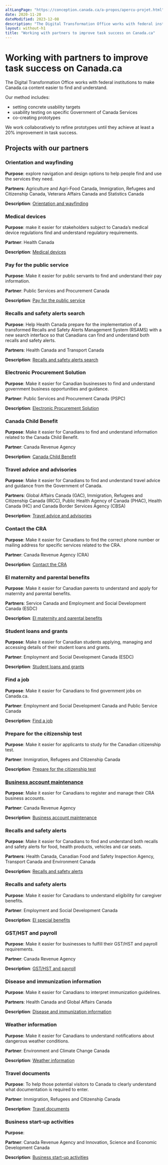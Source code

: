 ```yaml
---
altLangPage: "https://conception.canada.ca/a-propos/apercu-projet.html"
date: 2020-11-20
dateModified: 2023-12-08
description: "The Digital Transformation Office works with federal institutions to make Canada.ca content easier to find and understand."
layout: without-h1
title: "Working with partners to improve task success on Canada.ca"
---
```

<h1 property="name headline" id="wb-cont" dir="ltr">Working with partners to improve task success on Canada.ca</h1>
<p>The Digital Transformation Office works with federal institutions to make Canada.ca content easier to find and understand.</p>
<p>Our method includes:</p>
<ul>
  <li>setting concrete usability targets</li>
  <li>usability testing on specific Government of Canada Services</li>
  <li>co-creating prototypes</li>
</ul>
<p>We work collaboratively to refine prototypes until they achieve at least a 20% improvement in task success.</p>
<h2>Projects with our partners</h2>
<h3>Orientation and wayfinding</h3>
<p><strong>Purpose</strong>: explore navigation and design options to help people find and use the services they need.</p>
<p><strong>Partners</strong>: Agriculture and Agri-Food Canada, Immigration, Refugees and Citizenship Canada, Veterans Affairs Canada and Statistics Canada</p>
<p><strong>Description</strong>: <a href="project-01.html">Orientation and wayfinding</a></p>
<h3>Medical devices</h3>
<p><strong>Purpose</strong>: make it easier for stakeholders subject to Canada’s medical device regulations find and understand regulatory requirements.</p>
<p><strong>Partner</strong>: Health Canada</p>
<p><strong>Description</strong>: <a href="project-02.html">Medical devices</a></p>
<h3>Pay for the public service</h3>
<p><strong>Purpose</strong>: Make it easier for public servants to find and understand their pay information.</p>
<p><strong>Partner</strong>: Public Services and Procurement Canada</p>
<p><strong>Description</strong>: <a href="project-03.html">Pay for the public service</a></p>
<h3>Recalls and safety alerts search</h3>
<p><strong>Purpose</strong>: Help Health Canada prepare for the implementation of a transformed Recalls and Safety Alerts Management System (RSAMS) with a new search interface so that Canadians can find and understand both recalls and safety alerts.</p>
<p><strong>Partners</strong>: Health Canada and Transport Canada</p>
<p><strong>Description</strong>: <a href="project-04.html">Recalls and safety alerts search</a></p>
<h3>Electronic Procurement Solution</h3>
<p><strong>Purpose</strong>: Make it easier for Canadian businesses to find and understand government business opportunities and guidance.</p>
<p><strong>Partner</strong>: Public Services and Procurement Canada (PSPC)</p>
<p><strong>Description</strong>: <a href="project-06.html">Electronic Procurement Solution</a></p>
<h3>Canada Child Benefit</h3>
<p><strong>Purpose</strong>: Make it easier for Canadians to find and understand information related to the Canada Child Benefit.</p>
<p><strong>Partner</strong>: Canada Revenue Agency</p>
<p><strong>Description</strong>: <a href="project-07.html">Canada Child Benefit</a></p>
<h3>Travel advice and advisories</h3>
<p><strong>Purpose</strong>: Make it easier for Canadians to find and understand travel advice and guidance from the Government of Canada.</p>
<p><strong>Partners</strong>: Global Affairs Canada (GAC), Immigration, Refugees and Citizenship Canada (IRCC), Public Health Agency of Canada (PHAC), Health Canada (HC) and Canada Border Services Agency (CBSA)</p>
<p><strong>Description</strong>: <a href="project-08.html">Travel advice and advisories</a></p>
<h3>Contact the CRA</h3>
<p><strong>Purpose</strong>: Make it easier for Canadians to find the correct phone number or mailing address for specific services related to the CRA.</p>
<p><strong>Partner</strong>: Canada Revenue Agency (CRA)</p>
<p><strong>Description</strong>: <a href="project-09.html">Contact the CRA</a></p>
<h3>EI maternity and parental benefits</h3>
<p><strong>Purpose</strong>: Make it easier for Canadian parents to understand and apply for maternity and parental benefits.</p>
<p><strong>Partners</strong>: Service Canada and Employment and Social Development Canada (ESDC)</p>
<p><strong>Description</strong>: <a href="project-10.html">EI maternity and parental benefits</a></p>
<h3>Student loans and grants</h3>
<p><strong>Purpose</strong>: Make it easier for Canadian students applying, managing and accessing details of their student loans and grants.</p>
<p><strong>Partner</strong>: Employment and Social Development Canada (ESDC)</p>
<p><strong>Description</strong>: <a href="project-11.html">Student loans and grants</a></p>
<h3>Find a job</h3>
<p><strong>Purpose</strong>: Make it easier for Canadians to find government jobs on Canada.ca.</p>
<p><strong>Partner</strong>: Employment and Social Development Canada and Public Service Canada</p>
<p><strong>Description</strong>: <a href="project-12.html">Find a job</a></p>
<h3>Prepare for the citizenship test</h3>
<p><strong>Purpose</strong>: Make it easier for applicants to study for the Canadian citizenship test.</p>
<p><strong>Partner</strong>: Immigration, Refugees and Citizenship Canada</p>
<p><strong>Description</strong>: <a href="project-13.html">Prepare for the citizenship test</a></p>
<h3><a href="project-14.html">Business account maintenance</a></h3>
<p><strong>Purpose</strong>: Make it easier for Canadians to register and manage their CRA business accounts.</p>
<p><strong>Partner</strong>: Canada Revenue Agency</p>
<p><strong>Description</strong>: <a href="project-14.html">Business account maintenance</a></p>
<h3>Recalls and safety alerts</h3>
<p><strong>Purpose</strong>: Make it easier for Canadians to find and understand both recalls and safety alerts for food, health products, vehicles and car seats.</p>
<p><strong>Partners</strong>: Health Canada, Canadian Food and Safety Inspection Agency, Transport Canada and Environment Canada</p>
<p><strong>Description</strong>: <a href="project-15html">Recalls and safety alerts</a></p>
<h3>Recalls and safety alerts</h3>
<p><strong>Purpose</strong>: Make it easier for Canadians to understand eligibility for caregiver benefits.</p>
<p><strong>Partner</strong>: Employment and Social Development Canada</p>
<p><strong>Description</strong>: <a href="project-16.html">EI special benefits</a></p>
<h3>GST/HST and payroll</h3>
<p><strong>Purpose</strong>: Make it easier for businesses to fulfill their GST/HST and payroll requirements.</p>
<p><strong>Partner</strong>: Canada Revenue Agency</p>
<p><strong>Description</strong>: <a href="project-17.html">GST/HST and payroll</a></p>
<h3>Disease and immunization information</h3>
<p><strong>Purpose</strong>: Make it easier for Canadians to interpret immunization guidelines.</p>
<p><strong>Partners</strong>: Health Canada and Global Affairs Canada</p>
<p><strong>Description</strong>: <a href="project-18.html">Disease and immunization information</a></p>
<h3>Weather information</h3>
<p><strong>Purpose</strong>: Make it easier for Canadians to understand notifications about dangerous weather conditions.</p>
<p><strong>Partner</strong>: Environment and Climate Change Canada</p>
<p><strong>Description</strong>: <a href="project-19.html">Weather information</a></p>
<h3>Travel documents</h3>
<p><strong>Purpose</strong>: To help those potential visitors to Canada to clearly understand what documentation is required to enter.</p>
<p><strong>Partner</strong>: Immigration, Refugees and Citizenship Canada</p>
<p><strong>Description</strong>: <a href="project-20.html">Travel documents</a></p>
<h3>Business start-up activities</h3>
<p><strong>Purpose</strong>: </p>
<p><strong>Partner</strong>: Canada Revenue Agency and Innovation, Science and Economic Development Canada</p>
<p><strong>Description</strong>: <a href="project-21.html">Business start-up activities</a></p>
